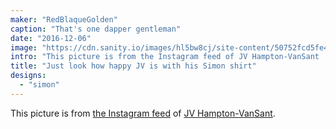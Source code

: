 ```yaml
---
maker: "RedBlaqueGolden"
caption: "That's one dapper gentleman"
date: "2016-12-06"
image: "https://cdn.sanity.io/images/hl5bw8cj/site-content/50752fcd5fe40123200407c57a60a483a4c83efc-1080x1080.jpg"
intro: "This picture is from the Instagram feed of JV Hampton-VanSant ."
title: "Just look how happy JV is with his Simon shirt"
designs:
  - "simon"
---
```



This picture is from [the Instagram feed](https://www.instagram.com/p/BNsGBSVho4u/)  of [JV Hampton-VanSant](http://jvhvs.com/).

